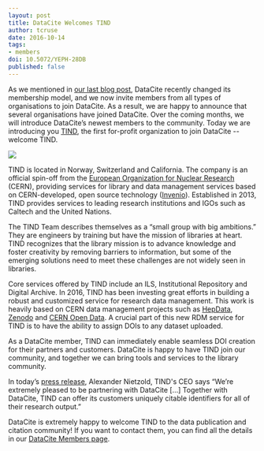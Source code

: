 ```yaml
---
layout: post
title: DataCite Welcomes TIND
author: tcruse
date: 2016-10-14
tags:
- members
doi: 10.5072/YEPH-28DB
published: false
---
```

As we mentioned in [our last blog post](https://blog.datacite.org/datacites-new-membership-model/), DataCite recently changed its membership model, and we now invite members from all types of organisations to join DataCite. As a result, we are happy to announce that several organisations have joined DataCite.  Over the coming months, we will introduce DataCite’s newest members to the community. Today we are introducing you [TIND](http://tind.io), the first for-profit organization to join DataCite -- welcome TIND.

![](/images/2016/10/tind.png)

TIND is located in Norway, Switzerland and California. The company is an official spin-off from the [European Organization for Nuclear Research](http://home.cern) (CERN), providing services for library and data management services based on CERN-developed, open source technology ([Invenio](http://invenio-software.org)). Established in 2013, TIND provides services to leading research institutions and IGOs such as Caltech and the United Nations.

The TIND Team describes themselves as a “small group with big ambitions.” They are engineers by training but have the mission of libraries at heart.  TIND recognizes that the library mission is to advance knowledge and foster creativity by removing barriers to information, but some of the emerging solutions need to meet these challenges are not widely seen in libraries.

Core services offered by TIND include an ILS, Institutional Repository and Digital Archive. In 2016, TIND has been investing great efforts in building a robust and customized service for research data management. This work is heavily based on CERN data management projects such as [HepData](http://hepdata.net), [Zenodo](http://zenodo.org) and [CERN Open Data](http://opendata.cern.ch). A crucial part of this new RDM service for TIND is to have the ability to assign DOIs to any dataset uploaded.

As a DataCite member, TIND can immediately enable seamless DOI creation for their partners and customers. DataCite is happy to have TIND join our community, and together we can bring tools and services to the library community.

In today’s [press release](http://blog.tind.io/press/partner-datacite), Alexander Nietzold, TIND's CEO says “We’re extremely pleased to be partnering with DataCite [...] Together with DataCite, TIND can offer its customers uniquely citable identifiers for all of their research output.”

DataCite is extremely happy to welcome TIND to the data publication and citation community! If you want to contact them, you can find all the details in our [DataCite Members page](https://www.datacite.org/members.html).









